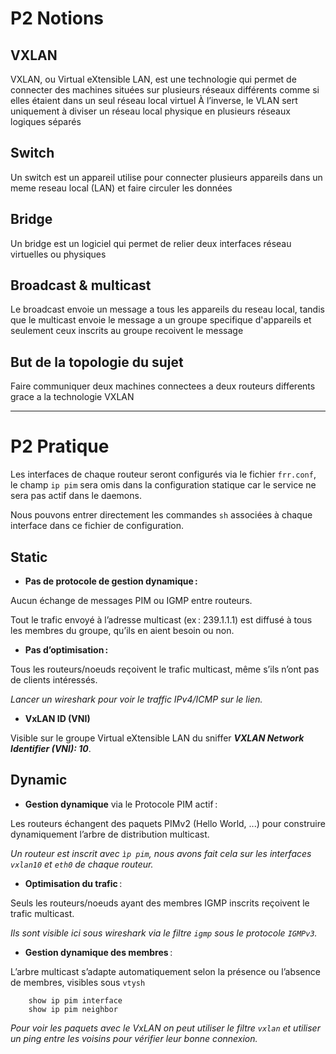 # P2 Notions

## VXLAN

VXLAN, ou Virtual eXtensible LAN, est une technologie qui permet de connecter des machines situées sur plusieurs réseaux différents comme si elles étaient dans un seul réseau local virtuel
À l’inverse, le VLAN sert uniquement à diviser un réseau local physique en plusieurs réseaux logiques séparés

## Switch

Un switch est un appareil utilise pour connecter plusieurs appareils dans un meme reseau local (LAN) et faire circuler les données

## Bridge

Un bridge est un logiciel qui permet de relier deux interfaces réseau virtuelles ou physiques

## Broadcast & multicast

Le broadcast envoie un message a tous les appareils du reseau local, tandis que le multicast envoie le message a un groupe specifique d'appareils et seulement ceux inscrits au groupe recoivent le message

## But de la topologie du sujet

Faire communiquer deux machines connectees a deux routeurs differents grace a la technologie VXLAN

---

# P2 Pratique

Les interfaces de chaque routeur seront configurés via le fichier `frr.conf`, le champ `ip pim` sera omis dans la configuration statique car le service ne sera pas actif dans le daemons.

Nous pouvons entrer directement les commandes `sh` associées à chaque interface dans ce fichier de configuration.

## Static

- **Pas de protocole de gestion dynamique :** 

Aucun échange de messages PIM ou IGMP entre routeurs.

Tout le trafic envoyé à l’adresse multicast (ex : 239.1.1.1) est diffusé à tous les membres du groupe, qu’ils en aient besoin ou non.

- **Pas d’optimisation :** 

Tous les routeurs/noeuds reçoivent le trafic multicast, même s’ils n’ont pas de clients intéressés.

*Lancer un wireshark pour voir le traffic IPv4/ICMP sur le lien.*

- **VxLAN ID (VNI)**

Visible sur le groupe Virtual eXtensible LAN du sniffer ***VXLAN Network Identifier (VNI): 10***.

## Dynamic

- **Gestion dynamique** via le Protocole PIM actif : 

Les routeurs échangent des paquets PIMv2 (Hello World, ...) pour construire dynamiquement l’arbre de distribution multicast.

*Un routeur est inscrit avec `ìp pim`, nous avons fait cela sur les interfaces `vxlan10` et `eth0` de chaque routeur.*

- **Optimisation du trafic** : 

Seuls les routeurs/noeuds ayant des membres IGMP inscrits reçoivent le trafic multicast.

*Ils sont visible ici sous wireshark via le filtre `igmp` sous le protocole `IGMPv3`.*

- **Gestion dynamique des membres** : 

L’arbre multicast s’adapte automatiquement selon la présence ou l’absence de membres, visibles sous `vtysh`

``` vtysh
    show ip pim interface
    show ip pim neighbor
```

*Pour voir les paquets avec le VxLAN on peut utiliser le filtre `vxlan` et utiliser un ping entre les voisins pour vérifier leur bonne connexion.*

